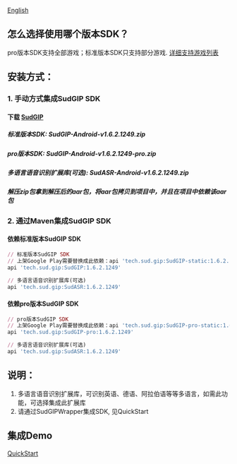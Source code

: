 [English](README_en.md)
## 怎么选择使用哪个版本SDK？
pro版本SDK支持全部游戏；标准版本SDK只支持部分游戏. [详细支持游戏列表](https://docs.sud.tech/zh-CN/app/Client/StartUp.html)

## 安装方式：
### 1. 手动方式集成SudGIP SDK
#### 下载 [SudGIP](https://github.com/SudTechnology/sud-mgp-android/releases)
##### 标准版本SDK: SudGIP-Android-v1.6.2.1249.zip
##### pro版本SDK: SudGIP-Android-v1.6.2.1249-pro.zip
##### 多语言语音识别扩展库(可选): SudASR-Android-v1.6.2.1249.zip
##### 解压zip包拿到解压后的aar包，将aar包拷贝到项目中，并且在项目中依赖该aar包

### 2. 通过Maven集成SudGIP SDK
#### 依赖标准版本SudGIP SDK
```ruby
// 标准版本SudGIP SDK
// 上架Google Play需要替换成此依赖：api 'tech.sud.gip:SudGIP-static:1.6.2.1249'
api 'tech.sud.gip:SudGIP:1.6.2.1249'

// 多语言语音识别扩展库(可选)
api 'tech.sud.gip:SudASR:1.6.2.1249'
```

#### 依赖pro版本SudGIP SDK
```ruby
// pro版本SudGIP SDK
// 上架Google Play需要替换成此依赖：api 'tech.sud.gip:SudGIP-pro-static:1.6.2.1249'
api 'tech.sud.gip:SudGIP-pro:1.6.2.1249'

// 多语言语音识别扩展库(可选)
api 'tech.sud.gip:SudASR:1.6.2.1249'

```

## 说明：
1. 多语言语音识别扩展库，可识别英语、德语、阿拉伯语等等多语言，如需此功能，可选择集成此扩展库
2. 请通过SudGIPWrapper集成SDK, 见QuickStart

## 集成Demo
[QuickStart](https://github.com/SudTechnology/hello-sud-plus-android/blob/master/project/QuickStart/README.md)

